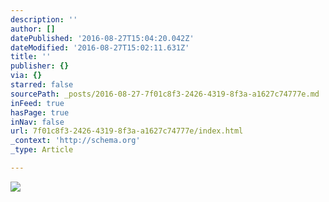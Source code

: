 ```yaml
---
description: ''
author: []
datePublished: '2016-08-27T15:04:20.042Z'
dateModified: '2016-08-27T15:02:11.631Z'
title: ''
publisher: {}
via: {}
starred: false
sourcePath: _posts/2016-08-27-7f01c8f3-2426-4319-8f3a-a1627c74777e.md
inFeed: true
hasPage: true
inNav: false
url: 7f01c8f3-2426-4319-8f3a-a1627c74777e/index.html
_context: 'http://schema.org'
_type: Article

---
```

![](https://the-grid-user-content.s3-us-west-2.amazonaws.com/bda518f9-ccb1-4183-b42c-e3ba3988fee7.jpg)